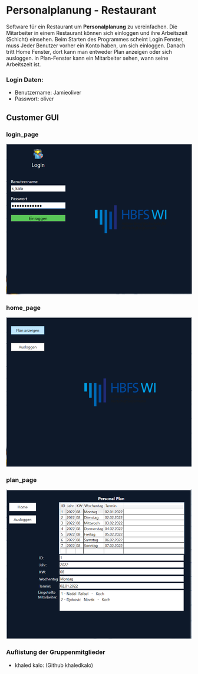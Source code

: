 # Personalplanung - Restaurant 

Software für ein Restaurant um **Personalplanung** zu vereinfachen. Die Mitarbeiter in einem Restaurant können sich einloggen und ihre Arbeitszeit (Schicht) einsehen.
Beim Starten des Programmes scheint Login Fenster, muss Jeder Benutzer vorher ein Konto haben, um sich einloggen.
Danach tritt Home Fenster, dort kann man entweder Plan anzeigen oder sich ausloggen.
in Plan-Fenster kann ein Mitarbeiter sehen, wann seine Arbeitszeit ist. 



### Login Daten:
- Benutzername: Jamieoliver
- Passwort: oliver

## Customer GUI

### login_page
![login image](https://github.com/Khaledkalo/Personalplanung/blob/main/GUI/login_page.png)

### home_page
![login image](https://github.com/Khaledkalo/Personalplanung/blob/main/GUI/home_page.png)


### plan_page
![login image](https://github.com/Khaledkalo/Personalplanung/blob/main/GUI/plan_page.png)



### Auflistung der Gruppenmitglieder
- khaled kalo: (Github khaledkalo)